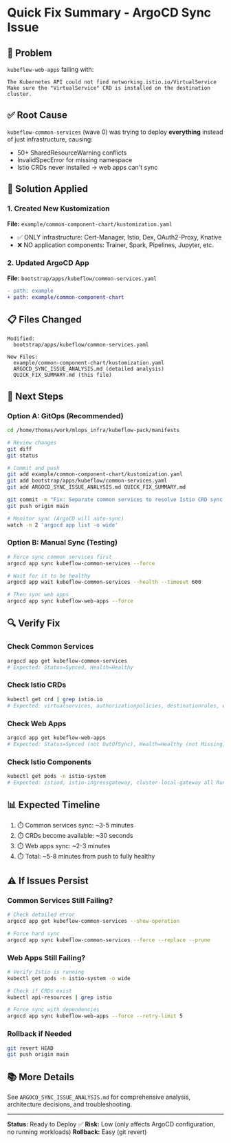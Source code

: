 # Quick Fix Summary - ArgoCD Sync Issue

## 🔴 Problem
`kubeflow-web-apps` failing with:
```
The Kubernetes API could not find networking.istio.io/VirtualService
Make sure the "VirtualService" CRD is installed on the destination cluster.
```

## ✅ Root Cause
`kubeflow-common-services` (wave 0) was trying to deploy **everything** instead of just infrastructure, causing:
- 50+ SharedResourceWarning conflicts
- InvalidSpecError for missing namespace
- Istio CRDs never installed → web apps can't sync

## 🔧 Solution Applied

### 1. Created New Kustomization
**File:** `example/common-component-chart/kustomization.yaml`
- ✅ ONLY infrastructure: Cert-Manager, Istio, Dex, OAuth2-Proxy, Knative
- ❌ NO application components: Trainer, Spark, Pipelines, Jupyter, etc.

### 2. Updated ArgoCD App
**File:** `bootstrap/apps/kubeflow/common-services.yaml`
```diff
- path: example
+ path: example/common-component-chart
```

## 📋 Files Changed
```
Modified:
  bootstrap/apps/kubeflow/common-services.yaml

New Files:
  example/common-component-chart/kustomization.yaml
  ARGOCD_SYNC_ISSUE_ANALYSIS.md (detailed analysis)
  QUICK_FIX_SUMMARY.md (this file)
```

## 🚀 Next Steps

### Option A: GitOps (Recommended)
```bash
cd /home/thomas/work/mlops_infra/kubeflow-pack/manifests

# Review changes
git diff
git status

# Commit and push
git add example/common-component-chart/kustomization.yaml
git add bootstrap/apps/kubeflow/common-services.yaml
git add ARGOCD_SYNC_ISSUE_ANALYSIS.md QUICK_FIX_SUMMARY.md

git commit -m "Fix: Separate common services to resolve Istio CRD sync issues"
git push origin main

# Monitor sync (ArgoCD will auto-sync)
watch -n 2 'argocd app list -o wide'
```

### Option B: Manual Sync (Testing)
```bash
# Force sync common services first
argocd app sync kubeflow-common-services --force

# Wait for it to be healthy
argocd app wait kubeflow-common-services --health --timeout 600

# Then sync web apps
argocd app sync kubeflow-web-apps --force
```

## 🔍 Verify Fix

### Check Common Services
```bash
argocd app get kubeflow-common-services
# Expected: Status=Synced, Health=Healthy
```

### Check Istio CRDs
```bash
kubectl get crd | grep istio.io
# Expected: virtualservices, authorizationpolicies, destinationrules, etc.
```

### Check Web Apps
```bash
argocd app get kubeflow-web-apps
# Expected: Status=Synced (not OutOfSync), Health=Healthy (not Missing)
```

### Check Istio Components
```bash
kubectl get pods -n istio-system
# Expected: istiod, istio-ingressgateway, cluster-local-gateway all Running
```

## 📊 Expected Timeline
1. ⏱️ Common services sync: ~3-5 minutes
2. ⏱️ CRDs become available: ~30 seconds
3. ⏱️ Web apps sync: ~2-3 minutes
4. ⏱️ Total: ~5-8 minutes from push to fully healthy

## ⚠️ If Issues Persist

### Common Services Still Failing?
```bash
# Check detailed error
argocd app get kubeflow-common-services --show-operation

# Force hard sync
argocd app sync kubeflow-common-services --force --replace --prune
```

### Web Apps Still Failing?
```bash
# Verify Istio is running
kubectl get pods -n istio-system -o wide

# Check if CRDs exist
kubectl api-resources | grep istio

# Force sync with dependencies
argocd app sync kubeflow-web-apps --force --retry-limit 5
```

### Rollback if Needed
```bash
git revert HEAD
git push origin main
```

## 📚 More Details
See `ARGOCD_SYNC_ISSUE_ANALYSIS.md` for comprehensive analysis, architecture decisions, and troubleshooting.

---
**Status:** Ready to Deploy ✅
**Risk:** Low (only affects ArgoCD configuration, no running workloads)
**Rollback:** Easy (git revert)
